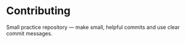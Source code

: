 # Contributing
Small practice repository — make small, helpful commits and use clear commit messages.
